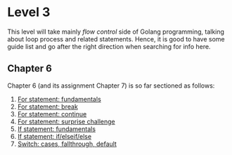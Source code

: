 # Level 3
This level will take mainly _flow control_ side of Golang programming, talking about loop process and related statements.
Hence, it is good to have some guide list and go after the right direction when searching for info here.

## Chapter 6
Chapter 6 (and its assignment Chapter 7) is so far sectioned as follows:
1. [For statement: fundamentals](https://gitlab.com/krenak/golang-homework/-/blob/main/lvl3/ch6-2.go)
2. [For statement: break](https://gitlab.com/krenak/golang-homework/-/blob/main/lvl3/ch6-4.go)
3. [For statement: continue](https://gitlab.com/krenak/golang-homework/-/blob/main/lvl3/ch6-5.go)
4. [For statement: surprise challenge](https://gitlab.com/krenak/golang-homework/-/blob/main/lvl3/ch6-6.go)
5. [If statement: fundamentals](https://gitlab.com/krenak/golang-homework/-/blob/main/lvl3/ch6-7.go)
6. [If statement: if/elseif/else](https://gitlab.com/krenak/golang-homework/-/blob/main/lvl3/ch6-8.go)
7. [Switch: cases, fallthrough, default](https://gitlab.com/krenak/golang-homework/-/blob/main/lvl3/ch6-9.go)